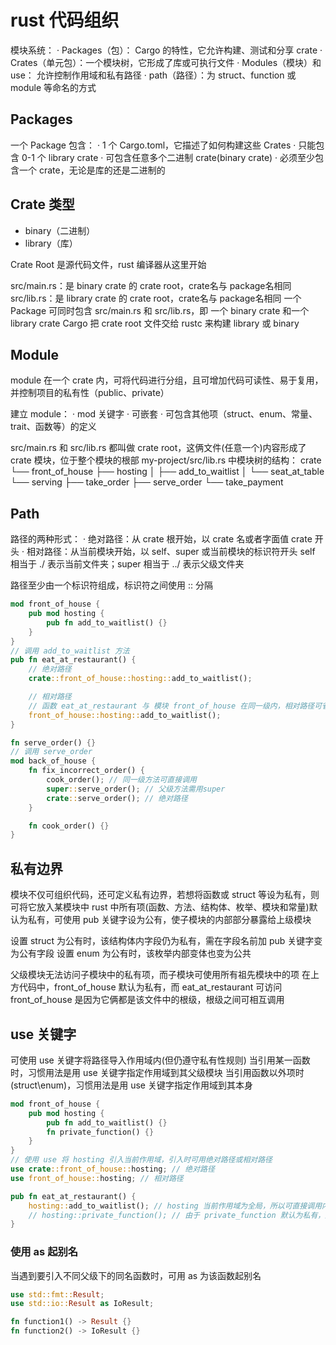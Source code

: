 # rust 代码组织

模块系统：
· Packages（包）： Cargo 的特性，它允许构建、测试和分享 crate
· Crates（单元包）：一个模块树，它形成了库或可执行文件
· Modules（模块）和 use： 允许控制作用域和私有路径
· path（路径）：为 struct、function 或 module 等命名的方式

## Packages

一个 Package 包含：
· 1 个 Cargo.toml，它描述了如何构建这些 Crates
· 只能包含 0-1 个 library crate
· 可包含任意多个二进制 crate(binary crate)
· 必须至少包含一个 crate，无论是库的还是二进制的

## Crate 类型

- binary（二进制）
- library（库）

Crate Root 是源代码文件，rust 编译器从这里开始

src/main.rs：是 binary crate 的 crate root，crate名与 package名相同
src/lib.rs：是 library crate 的 crate root，crate名与 package名相同
一个 Package 可同时包含 src/main.rs 和 src/lib.rs，即 一个 binary crate 和一个 library crate
Cargo 把 crate root 文件交给 rustc 来构建 library 或 binary

## Module

module 在一个 crate 内，可将代码进行分组，且可增加代码可读性、易于复用，并控制项目的私有性（public、private）

建立 module：
· mod 关键字
· 可嵌套
· 可包含其他项（struct、enum、常量、trait、函数等）的定义

src/main.rs 和 src/lib.rs 都叫做 crate root，这俩文件(任意一个)内容形成了 crate 模块，位于整个模块的根部
my-project/src/lib.rs 中模块树的结构：
crate
 └── front_of_house
     ├── hosting
     │   ├── add_to_waitlist
     │   └── seat_at_table
     └── serving
         ├── take_order
         ├── serve_order
         └── take_payment

## Path

路径的两种形式：
· 绝对路径：从 crate 根开始，以 crate 名或者字面值 crate 开头
· 相对路径：从当前模块开始，以 self、super 或当前模块的标识符开头
self 相当于 ./ 表示当前文件夹；super 相当于 ../ 表示父级文件夹

路径至少由一个标识符组成，标识符之间使用 :: 分隔

```rust
mod front_of_house {
    pub mod hosting {
        pub fn add_to_waitlist() {}
    }
}
// 调用 add_to_waitlist 方法
pub fn eat_at_restaurant() {
    // 绝对路径
    crate::front_of_house::hosting::add_to_waitlist();

    // 相对路径
    // 函数 eat_at_restaurant 与 模块 front_of_house 在同一级内，相对路径可省略 crate
    front_of_house::hosting::add_to_waitlist();
}

fn serve_order() {}
// 调用 serve_order
mod back_of_house {
    fn fix_incorrect_order() {
        cook_order(); // 同一级方法可直接调用
        super::serve_order(); // 父级方法需用super
        crate::serve_order(); // 绝对路径
    }

    fn cook_order() {}
}
```

## 私有边界

模块不仅可组织代码，还可定义私有边界，若想将函数或 struct 等设为私有，则可将它放入某模块中
rust 中所有项(函数、方法、结构体、枚举、模块和常量)默认为私有，可使用 pub 关键字设为公有，使子模块的内部部分暴露给上级模块

设置 struct 为公有时，该结构体内字段仍为私有，需在字段名前加 pub 关键字变为公有字段
设置 enum 为公有时，该枚举内部变体也变为公共

父级模块无法访问子模块中的私有项，而子模块可使用所有祖先模块中的项
在上方代码中，front_of_house 默认为私有，而 eat_at_restaurant 可访问 front_of_house 是因为它俩都是该文件中的根级，根级之间可相互调用

## use 关键字

可使用 use 关键字将路径导入作用域内(但仍遵守私有性规则)
当引用某一函数时，习惯用法是用 use 关键字指定作用域到其父级模块
当引用函数以外项时(struct\enum)，习惯用法是用 use 关键字指定作用域到其本身

```rust
mod front_of_house {
    pub mod hosting {
        pub fn add_to_waitlist() {}
        fn private_function() {}
    }
}
// 使用 use 将 hosting 引入当前作用域，引入时可用绝对路径或相对路径
use crate::front_of_house::hosting; // 绝对路径
use front_of_house::hosting; // 相对路径

pub fn eat_at_restaurant() {
    hosting::add_to_waitlist(); // hosting 当前作用域为全局，所以可直接调用内部的 add_to_waitlist
    // hosting::private_function(); // 由于 private_function 默认为私有，所以无法调用 hosting 内部的 private_function
}
```

### 使用 as 起别名

当遇到要引入不同父级下的同名函数时，可用 as 为该函数起别名

```rust
use std::fmt::Result;
use std::io::Result as IoResult;

fn function1() -> Result {}
fn function2() -> IoResult {}
```
